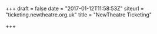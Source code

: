 +++
draft = false
date = "2017-01-12T11:58:53Z"
siteurl = "ticketing.newtheatre.org.uk"
title = "NewTheatre Ticketing"

+++


